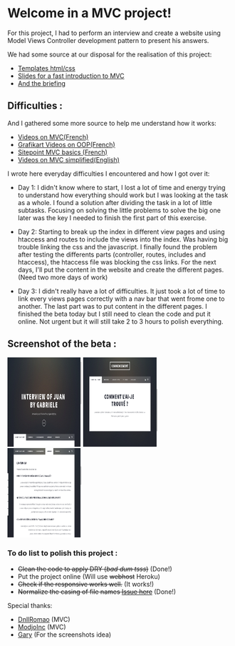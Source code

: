 
# Welcome in a MVC project!


For this project, I had to perform an interview and create a website using Model Views Controller development pattern to present his answers.

We had some source at our disposal for the realisation of this project:

* [Templates html/css](https://html5up.net/)
* [Slides for a fast introduction to MVC](https://github.com/becodeorg/BXLCentral/blob/master/Projects/12-MVC/MVC.pdf)
* [And the briefing](https://github.com/becodeorg/BXLCentral/tree/master/Projects/12-MVC)

## Difficulties :

And I gathered some more source to help me understand how it works: 

* [Videos on MVC(French)](https://www.youtube.com/watch?v=HhVY6ofLym8&index=21&list=PLjwdMgw5TTLVDKy8ikf5Df5fnMqY-ec16)
* [Grafikart Videos on OOP(French)](https://www.youtube.com/playlist?list=PLjwdMgw5TTLVDKy8ikf5Df5fnMqY-ec16)
* [Sitepoint MVC basics (French)](https://www.sitepoint.com/the-mvc-pattern-and-php-1/)
* [Videos on MVC simplified(English)](https://www.youtube.com/watch?v=DpbUqJcch0Y)

I wrote here everyday difficulties I encountered and how I got over it:
* Day 1: I didn't know where to start, I lost a lot of time and energy trying to understand how everything should work but I was looking at the task as a whole. I found a solution after dividing the task in a lot of little subtasks. Focusing on solving the little problems to solve the big one later was the key I needed to finish the first part of this exercise.
 
* Day 2: Starting to break up the index in different view pages and using htaccess and routes to include the views into the index. Was having big trouble linking the css and the javascript. I finally found the problem after testing the differents parts (controller, routes, includes and htaccess), the htaccess file was blocking the css links. For the next days, I'll put the content in the website and create the different pages. (Need two more days of work)

* Day 3: I didn't really have a lot of difficulties. It just took a lot of time to link every views pages correctly with a nav bar that went frome one to another. The last part was to put content in the different pages. I finished the beta today but I still need to clean the code and put it online. Not urgent but it will still take 2 to 3 hours to polish everything.

## Screenshot of the beta : 
<div style="display:inline;">
   <img src ='https://raw.githubusercontent.com/GabrieleVir/projet-12-MVC/master/Screenshots%20project/Screenshot%20from%202017-09-18%2020-08-15.png' width="33%" height="200" >

   <img src='https://raw.githubusercontent.com/GabrieleVir/projet-12-MVC/master/Screenshots%20project/Screenshot%20from%202017-09-18%2020-08-53.png' width="33%" height="200" >

   <img src='https://raw.githubusercontent.com/GabrieleVir/projet-12-MVC/master/Screenshots%20project/Screenshot%20from%202017-09-18%2020-10-00.png' width="33%" height="200" >
</div>

### To do list to polish this project :
*  ~~Clean the code to apply DRY (*bad dum tsss*)~~ (Done!)
* Put the project online (Will use ~~webhost~~ Heroku)
*  ~~Check if the responsive works well.~~ (It works!)
* ~~Normalize the casing of file names [Issue here](https://github.com/GabrieleVir/projet-12-MVC/issues/3#issue-258755698)~~ (Done!)


Special thanks:

* [DnllRomao](https://github.com/dnllromao) (MVC)
* [ModjoInc](https://github.com/ModjoInc) (MVC)
* [Gary](https://github.com/GaryLuypaert) (For the screenshots idea)
